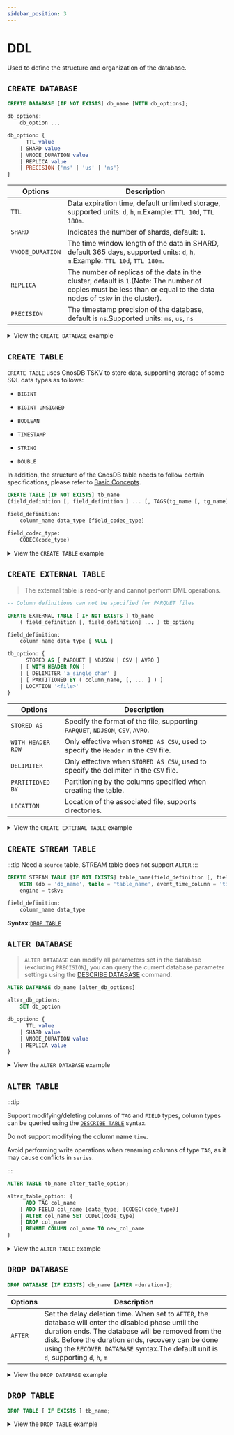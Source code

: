 ```yaml
---
sidebar_position: 3
---
```


# DDL

Used to define the structure and organization of the database.

## `CREATE DATABASE`

```sql
CREATE DATABASE [IF NOT EXISTS] db_name [WITH db_options];

db_options:
    db_option ...

db_option: {
      TTL value
    | SHARD value
    | VNODE_DURATION value
    | REPLICA value
    | PRECISION {'ms' | 'us' | 'ns'}
}
```

| Options          | Description                                                                                                                                                                                                                              |
| ---------------- | ---------------------------------------------------------------------------------------------------------------------------------------------------------------------------------------------------------------------------------------- |
| `TTL`            | Data expiration time, default unlimited storage, supported units: `d`, `h`, `m`.Example: `TTL 10d`, `TTL 180m`.                                                          |
| `SHARD`          | Indicates the number of shards, default: `1`.                                                                                                                                                            |
| `VNODE_DURATION` | The time window length of the data in SHARD, default 365 days, supported units: `d`, `h`, `m`.Example: `TTL 10d`, `TTL 180m`.                                            |
| `REPLICA`        | The number of replicas of the data in the cluster, default is `1`.(Note: The number of copies must be less than or equal to the data nodes of `tskv` in the cluster). |
| `PRECISION`      | The timestamp precision of the database, default is `ns`.Supported units: `ms`, `us`, `ns`                                                                                                               |

<details>
  <summary>View the <code>CREATE DATABASE</code> example</summary>

**Create a database, and retain the policy as unlimited length.**

```sql
CREATE DATABASE oceanic_station;
```

**Create a database, set the expiration time to 180 days, and each time window to 7 days.**

> For data expiration policy, please refer to [Sharding Rules](../concept_design/arch#data_management)

```sql
CREATE DATABASE oceanic_station WITH TTL '180d' SHARD 1 VNODE_DURATION '7d';
```

**Set the Vnode replication factor quantity.**

```sql
CREATE DATABASE oceanic_station WITH SHARD 2;
```

**Set the timestamp precision.**

> The time precision can only be specified when creating the database and cannot be changed afterwards.

```sql
CREATE DATABASE oceanic_station WITH PRECISION 'ms';
```

</details>

## `CREATE TABLE`

`CREATE TABLE` uses CnosDB TSKV to store data, supporting storage of some SQL data types as follows:

- `BIGINT`

- `BIGINT UNSIGNED`

- `BOOLEAN`

- `TIMESTAMP`

- `STRING`

- `DOUBLE`

In addition, the structure of the CnosDB table needs to follow certain specifications, please refer to [Basic Concepts](../concept_design/basic_concent).

```sql
CREATE TABLE [IF NOT EXISTS] tb_name
(field_definition [, field_definition ] ... [, TAGS(tg_name [, tg_name] ...)]);

field_definition:
    column_name data_type [field_codec_type]
    
field_codec_type:
    CODEC(code_type)
```

<details>
  <summary>View the <code>CREATE TABLE</code> example</summary>

**Create a table.**

The `time` field can be omitted when creating a table.

```sql
CREATE TABLE air(
	visibility DOUBLE,
	temperature DOUBLE,
	pressure DOUBLE,
	TAGS(station)
);
```

**Create a table and specify the compression algorithm.**

Specify the compression algorithm of `visibility` as `QUANTILE`, do not compress `temperature`, and use the default compression algorithm for `pressure`.

Different data types can specify different compression algorithms, for supported list please refer to [Compression Algorithm](../concept_design/compress).

```sql
CREATE TABLE air(
	visibility DOUBLE CODEC(QUANTILE),
	temperature DOUBLE CODEC(NULL),
	pressure DOUBLE,
	TAGS(station)
);
```

If you need to perform other operations on the table created, please refer to [`INSERT`](dml#insert), [`ALTER TABLE`](#alter-table), [`DROP TABLE`](#drop-table).

</details>

## `CREATE EXTERNAL TABLE`

> The external table is read-only and cannot perform DML operations.

```sql
-- Column definitions can not be specified for PARQUET files

CREATE EXTERNAL TABLE [ IF NOT EXISTS ] tb_name 
    ( field_definition [, field_definition] ... ) tb_option;

field_definition:
    column_name data_type [ NULL ]

tb_option: {
      STORED AS { PARQUET | NDJSON | CSV | AVRO }
    | [ WITH HEADER ROW ]
    | [ DELIMITER 'a_single_char' ]
    | [ PARTITIONED BY ( column_name, [, ... ] ) ]
    | LOCATION '<file>'
}
```

| Options           | Description                                                                                           |
| ----------------- | ----------------------------------------------------------------------------------------------------- |
| `STORED AS`       | Specify the format of the file, supporting `PARQUET`, `NDJSON`, `CSV`, `AVRO`.        |
| `WITH HEADER ROW` | Only effective when `STORED AS CSV`, used to specify the `Header` in the `CSV` file.  |
| `DELIMITER`       | Only effective when `STORED AS CSV`, used to specify the delimiter in the `CSV` file. |
| `PARTITIONED BY`  | Partitioning by the columns specified when creating the table.                        |
| `LOCATION`        | Location of the associated file, supports directories.                                |

<details>
  <summary>View the <code>CREATE EXTERNAL TABLE</code> example</summary>

**Create an external table and specify a local `CSV` file.**

External tables can use all [data types](data_type) (excluding `INTERVAL` and some other special types) and are not constrained by the CnosDB native model.

```sql
CREATE EXTERNAL TABLE cpu (
     cpu_hz  DECIMAL(10,6) NOT NULL,
     temp  DOUBLE NOT NULL,
     version_num  BIGINT NOT NULL,
     is_old  BOOLEAN NOT NULL,
     weight  DECIMAL(12,7) NOT NULL
)
STORED AS CSV
WITH HEADER ROW
LOCATION 'tests/data/csv/cpu.csv';
```

</details>

## `CREATE STREAM TABLE `

:::tip
Need a `source` table, STREAM table does not support `ALTER`
:::

```sql
CREATE STREAM TABLE [IF NOT EXISTS] table_name(field_definition [, field_definition] ...)
    WITH (db = 'db_name', table = 'table_name', event_time_column = 'time_column')
    engine = tskv;

field_definition: 
    column_name data_type
```

**Syntax:**[`DROP TABLE`](#drop-table)

## `ALTER DATABASE`

> `ALTER DATABASE` can modify all parameters set in the database (excluding `PRECISION`), you can query the current database parameter settings using the [DESCRIBE DATABASE](dql#describe) command.

```sql
ALTER DATABASE db_name [alter_db_options]

alter_db_options:
    SET db_option

db_option: {
      TTL value
    | SHARD value
    | VNODE_DURATION value
    | REPLICA value
}
```

<details>
  <summary>View the <code>ALTER DATABASE</code> example</summary>

**Modify `TTL`.**

```sql
ALTER DATABASE oceanic_station SET TTL '30d';
```

\*\*Modify `VNODE_DURATION` \*\*.

Modifying `VNODE_DURATION` will not affect existing Vnodes.

```
ALTER DATABASE oceanic_station SET VNODE_DURATION '7d';
```

</details>

## `ALTER TABLE`

:::tip

Support modifying/deleting columns of `TAG` and `FIELD` types, column types can be queried using the [`DESCRIBE TABLE`](dql.md#describe) syntax.

Do not support modifying the column name `time`.

Avoid performing write operations when renaming columns of type `TAG`, as it may cause conflicts in `series`.

:::

```sql
ALTER TABLE tb_name alter_table_option;

alter_table_option: {
      ADD TAG col_name
    | ADD FIELD col_name [data_type] [CODEC(code_type)]
    | ALTER col_name SET CODEC(code_type)
    | DROP col_name
    | RENAME COLUMN col_name TO new_col_name
}
```

<details>
  <summary>View the <code>ALTER TABLE</code> example</summary>

**Add a column of type `TAG`.**

```sql
ALTER TABLE air ADD TAG height;
```

**Add a column of type `FIELD` and specify the compression algorithm.**

```sql
ALTER TABLE air ADD FIELD humidity DOUBLE CODEC(DEFAULT);
```

**Modify the compression algorithm of `humidity` to `QUANTILE`.**

```sql
ALTER TABLE air ALTER humidity SET CODEC(QUANTILE);
```

**Delete `humidity`.**

```sql
ALTER TABLE air DROP humidity;
```

**Rename the column name.**

```sql
ALTER TABLE air RENAME COLUMN height to height_v2;
```

</details>

## `DROP DATABASE`

```sql
DROP DATABASE [IF EXISTS] db_name [AFTER <duration>];
```

| Options | Description                                                                                                                                                                                                                                                                                                                                                            |
| ------- | ---------------------------------------------------------------------------------------------------------------------------------------------------------------------------------------------------------------------------------------------------------------------------------------------------------------------------------------------------------------------- |
| `AFTER` | Set the delay deletion time. When set to `AFTER`, the database will enter the disabled phase until the duration ends. The database will be removed from the disk. Before the duration ends, recovery can be done using the `RECOVER DATABASE` syntax.The default unit is `d`, supporting `d`, `h`, `m` |

<details>
  <summary>View the <code>DROP DATABASE</code> example</summary>

**Delete the database, and the database will be immediately deleted.**

```sql
DROP DATABASE oceanic_station;
```

**Delete the database and set it to be deleted after 3 days.**

```sql
DROP DATABASE oceanic_station AFTER '3';
```

**Revoke the deletion of the database**

The deletion operation can be revoked before the database is actually deleted, i.e., before the `AFTER` duration ends.

```sql
RECOVER DATABASE oceanic_station;
```

</details>

## `DROP TABLE`

```sql
DROP TABLE [ IF EXISTS ] tb_name;
```

<details>
  <summary>View the <code>DROP TABLE</code> example</summary>

```sql
DROP TABLE air;
```

</details>
